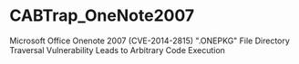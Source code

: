 # CABTrap_OneNote2007
Microsoft Office Onenote 2007 (CVE-2014-2815) ".ONEPKG" File Directory Traversal Vulnerability Leads to Arbitrary Code Execution
